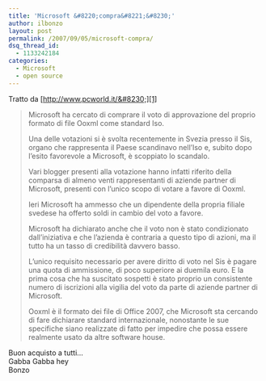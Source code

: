 ```yaml
---
title: 'Microsoft &#8220;compra&#8221;&#8230;'
author: ilbonzo
layout: post
permalink: /2007/09/05/microsoft-compra/
dsq_thread_id:
  - 1133242184
categories:
  - Microsoft
  - open source
---
```

Tratto da [http://www.pcworld.it/&#8230;][1]

> Microsoft ha cercato di comprare il voto di approvazione del proprio formato di file Ooxml come standard Iso.
> 
> Una delle votazioni si è svolta recentemente in Svezia presso il Sis, organo che rappresenta il Paese scandinavo nell’Iso e, subito dopo l’esito favorevole a Microsoft, è scoppiato lo scandalo.
> 
> Vari blogger presenti alla votazione hanno infatti riferito della comparsa di almeno venti rappresentanti di aziende partner di Microsoft, presenti con l’unico scopo di votare a favore di Ooxml.
> 
> Ieri Microsoft ha ammesso che un dipendente della propria filiale svedese ha offerto soldi in cambio del voto a favore.
> 
> Microsoft ha dichiarato anche che il voto non è stato condizionato dall’iniziativa e che l’azienda è contraria a questo tipo di azioni, ma il tutto ha un tasso di credibilità davvero basso.
> 
> L’unico requisito necessario per avere diritto di voto nel Sis è pagare una quota di ammissione, di poco superiore ai duemila euro. E la prima cosa che ha suscitato sospetti è stato proprio un consistente numero di iscrizioni alla vigilia del voto da parte di aziende partner di Microsoft.
> 
> Ooxml è il formato dei file di Office 2007, che Microsoft sta cercando di fare dichiarare standard internazionale, nonostante le sue specifiche siano realizzate di fatto per impedire che possa essere realmente usato da altre software house. 

Buon acquisto a tutti&#8230;  
Gabba Gabba hey  
Bonzo

<div class='kindleWidget kindleLight' >
  
</div>



 [1]: http://www.pcworld.it/showPage.php?template=attualita&#038;id=4652&#038;masterPage=sw_art.htm&#038;sez=sw